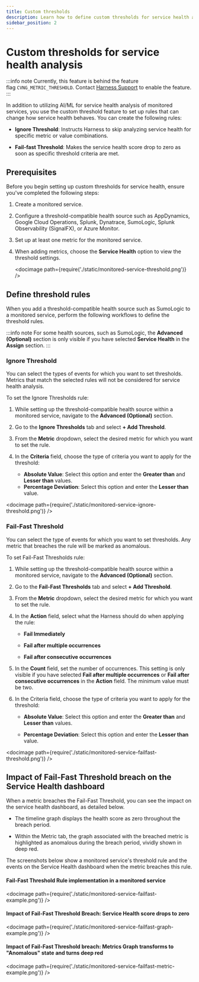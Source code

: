 ```yaml
---
title: Custom thresholds
description: Learn how to define custom thresholds for service health analysis.
sidebar_position: 2
---
```



# Custom thresholds for service health analysis

:::info note
Currently, this feature is behind the feature flag `CVNG_METRIC_THRESHOLD`. Contact [Harness Support](mailto:support@harness.io) to enable the feature.
:::

In addition to utilizing AI/ML for service health analysis of monitored services, you use the custom threshold feature to set up rules that can change how service health behaves. You can create the following rules:

- **Ignore Threshold**: Instructs Harness to skip analyzing service health for specific metric or value combinations.
  
- **Fail-fast Threshold**: Makes the service health score drop to zero as soon as specific threshold criteria are met.


## Prerequisites

Before you begin setting up custom thresholds for service health, ensure you've completed the following steps:

1. Create a monitored service.
   
2. Configure a threshold-compatible health source such as AppDynamics, Google Cloud Operations, Splunk, Dynatrace, SumoLogic, Splunk Observability (SignalFX), or Azure Monitor. 
   
3. Set up at least one metric for the monitored service.
   
4. When adding metrics, choose the **Service Health** option to view the threshold settings.

   <docimage path={require('./static/monitored-service-threshold.png')} />


## Define threshold rules

When you add a threshold-compatible health source such as SumoLogic to a monitored service, perform the following workflows to define the threshold rules.


:::info note
For some health sources, such as SumoLogic, the **Advanced (Optional)** section is only visible if you have selected **Service Health** in the **Assign** section.
:::


### Ignore Threshold

You can select the types of events for which you want to set thresholds. Metrics that match the selected rules will not be considered for service health analysis.

To set the Ignore Thresholds rule:

1. While setting up the threshold-compatible health source within a monitored service, navigate to the **Advanced (Optional)** section.
   
2. Go to the **Ignore Thresholds** tab and select **+ Add Threshold**.

3. From the **Metric** dropdown, select the desired metric for which you want to set the rule.
   
4. In the **Criteria** field, choose the type of criteria you want to apply for the threshold:
   
   - **Absolute Value**: Select this option and enter the **Greater than** and **Lesser than** values.
   - **Percentage Deviation**: Select this option and enter the **Lesser than** value.

<docimage path={require('./static/monitored-service-ignore-threshold.png')} />


### Fail-Fast Threshold

You can select the type of events for which you want to set thresholds. Any metric that breaches the rule will be marked as anomalous.

To set Fail-Fast Thresholds rule:

1. While setting up the threshold-compatible health source within a monitored service, navigate to the **Advanced (Optional)** section.
   
2. Go to the **Fail-Fast Thresholds** tab and select **+ Add Threshold**.
   
3. From the **Metric** dropdown, select the desired metric for which you want to set the rule.
   
4. In the **Action** field, select what the Harness should do when applying the rule:
   
   - **Fail Immediately**
   
   - **Fail after multiple occurrences**
  
   - **Fail after consecutive occurrences**
  
5. In the **Count** field, set the number of occurrences. This setting is only visible if you have selected **Fail after multiple occurrences** or **Fail after consecutive occurrences** in the **Action** field. The minimum value must be two.
   
6. In the Criteria field, choose the type of criteria you want to apply for the threshold:
   
   -  **Absolute Value**: Select this option and enter the **Greater than** and **Lesser than** values.
   
   -  **Percentage Deviation**: Select this option and enter the **Lesser than** value.
  

<docimage path={require('./static/monitored-service-failfast-threshold.png')} />


## Impact of Fail-Fast Threshold breach on the Service Health dashboard

When a metric breaches the Fail-Fast Threshold, you can see the impact on the service health dashboard, as detailed below.

- The timeline graph displays the health score as zero throughout the breach period.

- Within the Metric tab, the graph associated with the breached metric is highlighted as anomalous during the breach period, vividly shown in deep red.

The screenshots below show a monitored service's threshold rule and the events on the Service Health dashboard when the metric breaches this rule.

#### Fail-Fast Threshold Rule implementation in a monitored service

<docimage path={require('./static/monitored-service-failfast-example.png')} />


#### Impact of Fail-Fast Threshold Breach: Service Health score drops to zero

<docimage path={require('./static/monitored-service-failfast-graph-example.png')} />


#### Impact of Fail-Fast Threshold breach: Metrics Graph transforms to "Anomalous" state and turns deep red

<docimage path={require('./static/monitored-service-failfast-metric-example.png')} />
